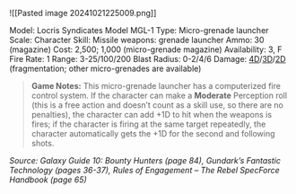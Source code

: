 ![[Pasted image 20241021225009.png]]


Model: Locris Syndicates Model MGL-1
Type: Micro-grenade launcher
Scale: Character
Skill: Missile weapons: grenade launcher
Ammo: 30 (magazine)
Cost: 2,500; 1,000 (micro-grenade magazine)
Availability: 3, F
Fire Rate: 1
Range: 3-25/100/200
Blast Radius: 0-2/4/6
Damage: <u>4D</u>/<u>3D</u>/<u>2D</u> (fragmentation; other micro-grenades are available)

> **Game Notes:** 
> This micro-grenade launcher has a computerized fire control system. If the character can make a **Moderate** Perception roll (this is a free action and doesn’t count as a skill use, so there are no penalties), the character can add +1D to hit when the weapons is fires; if the character is firing at the same target repeatedly, the character automatically gets the +1D for the second and following shots.

*Source: Galaxy Guide 10: Bounty Hunters (page 84), Gundark’s Fantastic Technology (pages 36-37), Rules of Engagement – The Rebel SpecForce Handbook (page 65)*